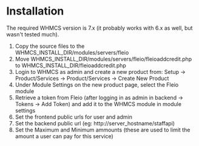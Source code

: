 Installation
============

The required WHMCS version is 7.x (it probably works with 6.x as well, but wasn't tested much).

1. Copy the source files to the WHMCS_INSTALL_DIR/modules/servers/fleio
2. Move WHMCS_INSTALL_DIR/modules/servers/fleio/fleioaddcredit.php to WHMCS_INSTALL_DIR/fleioaddcredit.php
3. Login to WHMCS as admin and create a new product from: Setup -> Product/Services -> Product/Services -> Create New Product
4. Under Module Settings on the new product page, select the Fleio module
5. Retrieve a token from Fleio (after logging in as admin in backend -> Tokens -> Add Token) and add it to the WHMCS module in module settings
6. Set the frontend public urls for user and admin
7. Set the backend public url (eg: http://server_hostname/staffapi)
8. Set the Maximum and Minimum ammounts (these are used to limit the amount a user can pay for this service)

